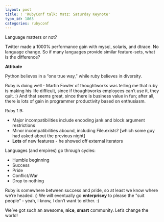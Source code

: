 ```yaml
---
layout: post
title: ! 'RubyConf talk: Matz: Saturday Keynote'
typo_id: 1863
categories: rubyconf
---
```

Language matters or not?

Twitter made a 1000% performance gain with mysql, solaris, and dtrace. No language change. So if many languages provide similar feature-sets, what is the difference?

**Attitude**

Python believes in a “one true way,” while ruby believes in diversity.

Ruby is doing well - Martin Fowler of thoughtworks was telling me that ruby is making his life difficult, since if thoughtworks employees can’t use it, they quit. :) And that seems great, since there is business value in fun; after all, there is lots of gain in programmer productivity based on enthusiasm.

Ruby 1.9:

-   Major incompatibilities include encoding jank and block argument restrictions
-   Minor incompatibilities abound, including File.exists? [which some guy had asked about the previous night]
-   **Lots** of new features - he showed off external iterators

Languages (and empires) go through cycles:

-   Humble beginning
-   Success
-   Pride
-   Conflict/War
-   Drop to nothing

Ruby is somewhere between success and pride, so at least we know where we’re headed. :) We will eventually go **enterprisey** to please the “suit people” - yeah, I know, I don’t want to either. :)

We’ve got such an awesome, **nice**, **smart** community. Let’s change the world!
